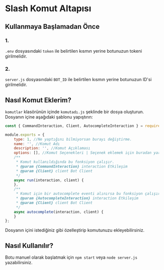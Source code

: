 # Slash Komut Altapısı

## Kullanmaya Başlamadan Önce

### **1.**
`.env` dosyasındaki `token` ile belirtilen kısmın yerine botunuzun tokeni girilmelidir.

### **2.**
`server.js` dosyasındaki `BOT_ID` ile belirtilen kısmın yerine botunuzun ID'si girilmelidir.

## Nasıl Komut Eklerim?

`komutlar` klasörünün içinde `komutadı.js` şeklinde bir dosya oluşturun.
Dosyanın içine aşağıdaki şablonu yapıştırın:

```js
const { CommandInteraction, Client, AutocompleteInteraction } = require("discord.js");

module.exports = {
    type: 1, //Ne yaptığını bilmiyorsan burayı değiştirme.
    name: '', //Komut Adı
    description: '', //Komut Açıklaması
    options: [], //Komut Seçenekleri | Seçenek eklemek için buradan yardım alabilirsin: https://discord.com/developers/docs/interactions/application-commands#application-command-object-application-command-option-structure
    /**
     * Komut kullanıldığında bu fonksiyon çalışır.
     * @param {CommandInteraction} interaction Etkileşim
     * @param {Client} client Bot Client
     */
    async run(interaction, client) {
    },
    /**
     * Komut için bir autocomplete eventi alınırsa bu fonksiyon çalışır.
     * @param {AutocompleteInteraction} interaction Etkileşim
     * @param {Client} client Bot Client
     */
    async autocomplete(interaction, client) {
    }
};
```

Dosyanın içini istediğiniz gibi özelleştirip komutunuzu ekleyebilirsiniz.

## Nasıl Kullanılır?

Botu manuel olarak başlatmak için `npm start` veya `node server.js` yazabilirsiniz.
